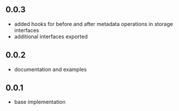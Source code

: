 ## 0.0.3
* added hooks for before and after metadata operations in storage interfaces
* additional interfaces exported

## 0.0.2
* documentation and examples

## 0.0.1

* base implementation